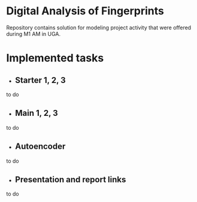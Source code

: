 # Digital Analysis of Fingerprints

Repository contains solution for modeling project activity that were offered during M1 AM in UGA.

# Implemented tasks

+ ## Starter 1, 2, 3
to do

+ ## Main 1, 2, 3
to do

+ ## Autoencoder
to do

+ ## Presentation and report links
to do
